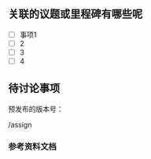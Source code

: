 <!--
 发布版本的合并模板
-->


## 关联的议题或里程碑有哪些呢

<!-- -提及此MR相关的问题 -->

- [ ] 事项1
- [ ] 2
- [ ] 3
- [ ] 4

## 待讨论事项

预发布的版本号：

<!-- -指定开发经理审查 -->


/assign 


 

 



### 参考资料文档

[GitLab Security]: https://gitlab.com/gitlab-org/security/gitlab
[approval guidelines]: https://docs.gitlab.com/ee/development/code_review.html#approval-guidelines
[Code Review process]: https://docs.gitlab.com/ee/development/code_review.html
[quick actions]: https://docs.gitlab.com/ee/user/project/quick_actions.html#quick-actions-for-issues-merge-requests-and-epics
